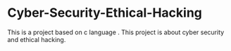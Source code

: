 # Cyber-Security-Ethical-Hacking
This is a project based on c language . This project is about cyber security and ethical hacking. 

